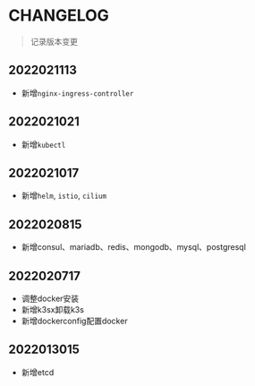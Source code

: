 # CHANGELOG

> 记录版本变更

## 2022021113

- 新增`nginx-ingress-controller`

## 2022021021

- 新增`kubectl`

## 2022021017

- 新增`helm`, `istio`, `cilium`

## 2022020815

- 新增consul、mariadb、redis、mongodb、mysql、postgresql

## 2022020717

- 调整docker安装
- 新增k3sx卸载k3s
- 新增dockerconfig配置docker

## 2022013015

- 新增etcd
